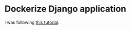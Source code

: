 # Dockerize Django application

I was following [this tutorial](https://dockerize.io/guides/python-django-guide). 